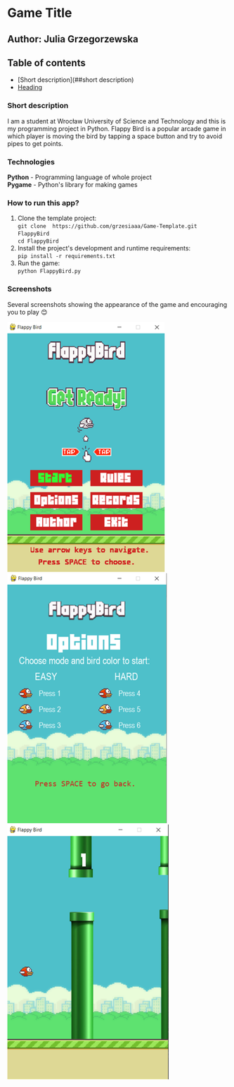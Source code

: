 # Game Title
## Author: Julia Grzegorzewska

## Table of contents
- [Short description](##short description)
- [Heading](##Technologies)


### Short description
I am a student at Wrocław University of Science and Technology and this is my programming project in Python.
Flappy Bird is a popular arcade game in which player is moving the bird by tapping a space button and try to avoid pipes to get points.

### Technologies
**Python** - Programming language of whole project\
**Pygame** - Python's library for making games

### How to run this app?
1. Clone the template project: \
`git clone  https://github.com/grzesiaaa/Game-Template.git FlappyBird`\
`cd FlappyBird `
2. Install the project's development and runtime requirements:\
`pip install -r requirements.txt`
3. Run the game:\
`python FlappyBird.py`

### Screenshots
Several screenshots showing the appearance of the game and encouraging you to play :blush:

![](images/screen1.png)\
![](images/screen3.png)\
![](images/screen2.png)